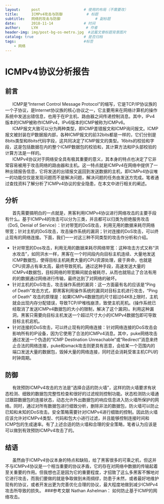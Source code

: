 ```yaml
---
layout:     post                    # 使用的布局（不需要改）
title:      ICMPv4攻击与防御           # 标题 
subtitle:   网络的攻击与防御 				# 副标题
date:       2018-11-14              # 时间
author:     LYH                      # 作者
header-img: img/post-bg-os-metro.jpg  #这篇文章标题背景图片
catalog: true                       # 是否归档
tags:                               #标签
    - 网络
---
```

# ICMPv4协议分析报告

## 前言
&#160;&#160;&#160;&#160;&#160;&#160;ICMP是“Internet Control Message Protocol”的缩写，它是TCP/IP协议族的一个子协议，是Internet协议族的核心协议之一，它主要用来在网络计算机的操作系统中发送出错信息，也用于在IP主机、路由器之间传递控制消息。其中，IPv4版本的ICMP被称作ICMPv4，IPv6版本的ICMP被称为ICMPv6。  
&#160;&#160;&#160;&#160;&#160;&#160;ICMP报文大致可以分为两种类型，即ICMP差错报文和ICMP询问报文。ICMP报文被封装在IP数据报内部，各种ICMP报文的前32bits都是一样的，它们分别是8bits类型和8bits代码字段，这共同决定了ICMP报文的类型。16bits的校验和字段，这是包括数据在内的整个ICMP数据包的校验和，其计算方法和IP头部校验的计算方法是一样的。  
&#160;&#160;&#160;&#160;&#160;&#160;ICMPv4协议对于网络安全具有极其重要的意义，其本身的特点也决定了它非常容易被用于攻击网络的路由器和主机。这一特点就是ICMPv4在网络中提供了一种出错报告信息，它将发送的出错报文返回到发送数据的主机，即ICMPv4协议唯一的功能仅仅是发现问题而不是解决问题，解决问题的任务由发送方完成。笔者通过查找资料了解分析了ICMPv4协议的安全隐患，在本文中进行相关的阐述。

## 分析
&#160;&#160;&#160;&#160;&#160;&#160;首先需要搞明白的一点就是，黑客利用ICMPv4协议进行网络攻击的主要手段有什么。基于ICMPv4的攻击可以分为三类，并且都可以归类为拒绝服务攻击（DoS, Denial of Service）：针对带宽的DoS攻击，利用无用的数据来耗尽网络带宽；针对主机的DoS攻击，攻击操作系统的漏洞；针对连接的DoS攻击，可以终止现有的网络连接。下面，我们一一对这三种不同类型的攻击作分析和介绍。

* 针对带宽的Dos攻击，利用无用的数据来耗尽网络带宽：这种攻击方式又称“洪水攻击”，如同洪水一样，黑客在一个时间段内向目标主机连续、大量地发送ICMP数据包，使得目标主机耗费大量的CPU资源处理，疲于奔命，也就是CPU资源占有率太高，最终导致死机。通过这种手段，高速发送大量的ICMPv4数据包，目标网络的带宽瞬间就会被耗尽，从而也就阻止了合法有用的的数据通过网络进行传输，最终达到了对网络的破坏。
* 针对主机的DoS攻击，攻击操作系统的漏洞：这一方面最有名的应该是“Ping of Death”攻击方式，即黑客利用操作系统的漏洞对目标主机进行攻击，“Ping of Death” 攻击的原理是：如果ICMPv4数据包的尺寸超过64KB上限时，主机就会出现内存分配错误，导致TCP/IP堆栈崩溃，致使主机死机。(操作系统已经取消了发送ICMPv4数据包的大小的限制，解决了这个漏洞)。利用这种漏洞，黑客只需要向目标主机发送一个超过尺寸大小的ICMPv4数据包即可导致目标主机宕机。
* 针对连接的DoS攻击，可以终止现有的网络连接：针对网络连接的DoS攻击会影响所有的IP设备，因为它使用了合法的ICMPv4消息。其中，puke网络攻击通过发送一个伪造的“ICMP Destination Unreachable”或“Redirect”消息来终止合法的网络连接，puke和smack攻击则更具有恶意，会给某一个范围内的端口发送大量的数据包，毁掉大量的网络连接，同时还会消耗受害主机CPU的时钟周期。  

## 防御
&#160;&#160;&#160;&#160;&#160;&#160;有效预防ICMPv4攻击的方法是“选择合适的防火墙”，这样的防火墙要求有状态检测、细致的数据包完整性检查和很好的过滤规则控制功能。状态检测防火墙通过跟踪数据包的连接状态，动态允许外出数据包的响应信息进入防火墙所保护的网络。同时，通过对所有数据包进行细致分析，删除非法的数据包，防火墙可以防止已知和未知的DoS攻击。安全策略需要针对ICMPv4进行细致的控制。因此防火墙应该允许对ICMPv4类型、代码和包大小进行过滤，并且能够控制连接时间和ICMP包的生成速率。有了上述合适的防火墙和合理的安全策略，笔者认为应该是可以做到有效预防ICMPv4攻击了的。
## 结语 
&#160;&#160;&#160;&#160;&#160;&#160;虽然由于ICMPv4协议本身的特点和缺陷，给了黑客很多的可乘之机，但这并不与ICMPv4协议是一个相当重要的协议矛盾，它的存在对网络中数据的传输起着至关重要的作用。但我想也正是因为它的重要程度，才招致了这么多黑客不懈地对它进行攻击，而我们要做的就是争取做到未雨绸缪，防患于未然，或者最好地维护现有的协议，或者开发出更为完善优化合理的协议，最大程度地做到减少ICMPv4攻击所导致的损失。
###参考文献
Nathan Ashelman： 如何防止基于ICMP的网络攻击。